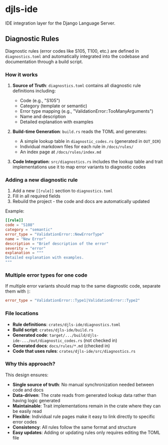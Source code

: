 # djls-ide

IDE integration layer for the Django Language Server.

## Diagnostic Rules

Diagnostic rules (error codes like S105, T100, etc.) are defined in `diagnostics.toml` and automatically integrated into the codebase and documentation through a build script.

### How it works

1. **Source of Truth**: `diagnostics.toml` contains all diagnostic rule definitions including:
   - Code (e.g., "S105")
   - Category (template or semantic)
   - Error type mapping (e.g., "ValidationError::TooManyArguments")
   - Name and description
   - Detailed explanation with examples

2. **Build-time Generation**: `build.rs` reads the TOML and generates:
   - A simple lookup table in `diagnostic_codes.rs` (generated in `OUT_DIR`)
   - Individual markdown files for each rule in `/docs/rules/`
   - An index page at `/docs/rules/index.md`

3. **Code Integration**: `src/diagnostics.rs` includes the lookup table and trait implementations use it to map error variants to diagnostic codes

### Adding a new diagnostic rule

1. Add a new `[[rule]]` section to `diagnostics.toml`
2. Fill in all required fields
3. Rebuild the project - the code and docs are automatically updated

Example:
```toml
[[rule]]
code = "S108"
category = "semantic"
error_type = "ValidationError::NewErrorType"
name = "New Error"
description = "Brief description of the error"
severity = "error"
explanation = """
Detailed explanation with examples.
"""
```

### Multiple error types for one code

If multiple error variants should map to the same diagnostic code, separate them with `|`:

```toml
error_type = "ValidationError::Type1|ValidationError::Type2"
```

### File locations

- **Rule definitions**: `crates/djls-ide/diagnostics.toml`
- **Build script**: `crates/djls-ide/build.rs`
- **Generated code**: `target/.../build/djls-ide-.../out/diagnostic_codes.rs` (not checked in)
- **Generated docs**: `docs/rules/*.md` (checked in)
- **Code that uses rules**: `crates/djls-ide/src/diagnostics.rs`

### Why this approach?

This design ensures:
- **Single source of truth**: No manual synchronization needed between code and docs
- **Data-driven**: The crate reads from generated lookup data rather than having logic generated
- **Maintainable**: Trait implementations remain in the crate where they can be easily read
- **Flexible**: Individual rule pages make it easy to link directly to specific error codes
- **Consistency**: All rules follow the same format and structure
- **Easy updates**: Adding or updating rules only requires editing the TOML file
